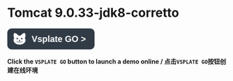 # Tomcat 9.0.33-jdk8-corretto

<a href="https://www.vsplate.com/?docker-compose=https://github.com/vsplate/dcenvs/tomcat/9.0.33-jdk8-corretto"><img alt="VSPLATE GO" src="https://raw.githubusercontent.com/vsplate/images/master/vsgo_btn.png" width="200px"></a>

**Click the `VSPLATE GO` button to launch a demo online / 点击`VSPLATE GO`按钮创建在线环境**